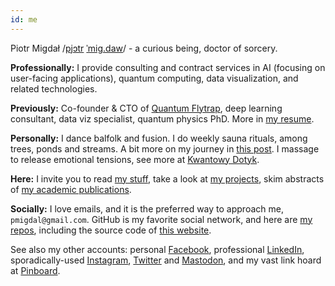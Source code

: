 ```yaml
---
id: me
---
```


Piotr Migdał
/[pjɔtr](https://en.wiktionary.org/wiki/Piotr) [ˈmig.daw](https://en.wiktionary.org/wiki/migda%C5%82)/ -
a curious being, doctor of sorcery.

**Professionally:** I provide consulting and contract services in AI (focusing on user-facing applications), quantum computing, data visualization, and related technologies.

**Previously:**
Co-founder & CTO of [Quantum Flytrap](https://quantumflytrap.com/),
deep learning consultant, data viz specialist, quantum physics PhD. More in [my resume](/resume).

**Personally:**
I dance balfolk and fusion. I do weekly sauna rituals, among trees, ponds and streams.
A bit more on my journey in [this post](/blog/2021/09/embodiment-for-nerds).
I massage to release emotional tensions, see more at [Kwantowy Dotyk](https://www.facebook.com/KwantowyDotyk/).

**Here:** I invite you to read
[my stuff](/blog), take a look at
[my projects](/projects), skim abstracts of
[my academic publications](/publications).

**Socially:**
I love emails, and it is the preferred way to approach me, `pmigdal@gmail.com`.
GitHub is my favorite social network, and here are [my repos](https://github.com/stared/), including the source code of [this website](https://github.com/stared/stared.github.io).

See also my other accounts:
personal [Facebook](https://www.facebook.com/piotr.migdal.9/),
professional [LinkedIn](https://www.linkedin.com/in/piotrmigdal/),
sporadically-used [Instagram](https://www.instagram.com/quantumalmond/), [Twitter](https://twitter.com/pmigdal) and [Mastodon](https://mathstodon.xyz/@pmigdal),
and my vast link hoard at [Pinboard](https://pinboard.in/u:pmigdal/).
